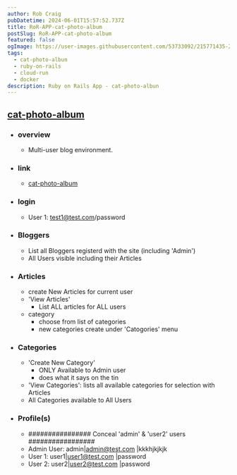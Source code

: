 ```yaml
---
author: Rob Craig
pubDatetime: 2024-06-01T15:57:52.737Z
title: RoR-APP-cat-photo-album
postSlug: RoR-APP-cat-photo-album
featured: false
ogImage: https://user-images.githubusercontent.com/53733092/215771435-25408246-2309-4f8b-a781-1f3d93bdf0ec.png
tags:
  - cat-photo-albun
  - ruby-on-rails
  - cloud-run
  - docker
description: Ruby on Rails App - cat-photo-albun
---
```


## [cat-photo-album](https://alpha-blog-0-svc-d57dc7eqba-ew.a.run.app/)

- ### overview

  - Multi-user blog environment.

- ### link
  - [cat-photo-album](https://alpha-blog-0-svc-d57dc7eqba-ew.a.run.app)
- ### login

  - User 1: test1@test.com/password

- ### Bloggers

  - List all Bloggers registerd with the site (including 'Admin')
  - All Users visible including their Articles

- ### Articles

  - create New Articles for current user
  - 'View Articles'
    - List ALL articles for ALL users
  - category
    - choose from list of categories
    - new categories create under 'Catogories' menu

- ### Categories

  - 'Create New Category'
    - ONLY Available to Admin user
    - does what it says on the tin
  - 'View Categories': lists all available categories for selection with Articles
  - All Categories available to All Users

- ### Profile(s)

  - ################ Conceal 'admin' & 'user2' users #################
  - Admin User: admin|admin@test.com |kkkhjkjkjk
  - User 1: user1|user1@test.com |password
  - User 2: user2|user2@test.com |password
